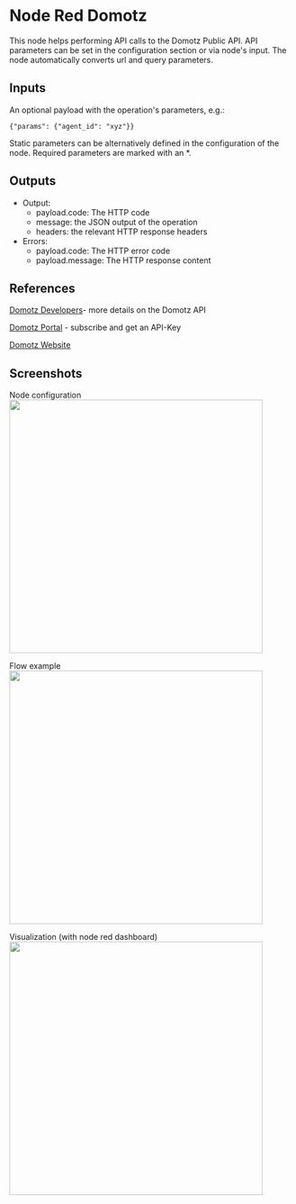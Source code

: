 # Node Red Domotz

This node helps performing API calls to the Domotz Public API. API parameters can be set in the configuration section
or via node's input. The node automatically converts url and query parameters.

## Inputs

An optional payload with the operation's parameters, e.g.:

```{"params": {"agent_id": "xyz"}}```

Static parameters can be alternatively defined in the configuration of the node. Required parameters are marked with an *.

## Outputs

* Output: 
  * payload.code: The HTTP code
  * message: the JSON output of the operation
  * headers: the relevant HTTP response headers
* Errors:
  * payload.code: The HTTP error code
  * payload.message: The HTTP response content

## References


[Domotz Developers](https://portal.domotz.com/developers)- more details on the Domotz API

[Domotz Portal](https://portal.domotz.com) - subscribe and get an API-Key

[Domotz Website](https://www.domotz.com)

## Screenshots

Node configuration
<img src="screenshots/example_conf.png?raw=true" width="450">


Flow example
<img src="screenshots/example_conf.png?raw=true" width="450">


Visualization (with node red dashboard)
<img src="screenshots/example_charts.png?raw=true" width="450">
